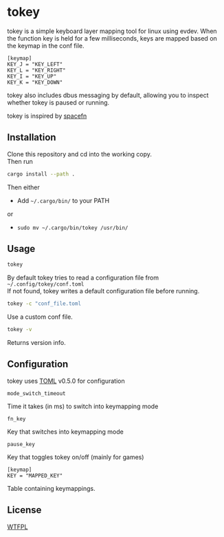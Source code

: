 # tokey

tokey is a simple keyboard layer mapping tool for linux using evdev.
When the function key is held for a few milliseconds, keys are mapped based on the keymap in the conf file.  
```
[keymap]
KEY_J = "KEY_LEFT"
KEY_L = "KEY_RIGHT"
KEY_I = "KEY_UP"
KEY_K = "KEY_DOWN"
```
tokey also includes dbus messaging by default, allowing you to inspect whether tokey is paused or running.

tokey is inspired by [spacefn](https://github.com/abrasive/spacefn-evdev)

## Installation

Clone this repository and cd into the working copy.  
Then run
```bash
cargo install --path .
```
Then either
- Add `~/.cargo/bin/` to your PATH

or
- `sudo mv ~/.cargo/bin/tokey /usr/bin/`

## Usage

```bash
tokey
```
By default tokey tries to read a configuration file from `~/.config/tokey/conf.toml`  
If not found, tokey writes a default configuration file before running.

```bash
tokey -c "conf_file.toml
```
Use a custom conf file.

```bash
tokey -v
```
Returns version info.

## Configuration

tokey uses [TOML](https://toml.io/en/) v0.5.0 for configuration

```
mode_switch_timeout
```
Time it takes (in ms) to switch into keymapping mode

```
fn_key
```
Key that switches into keymapping mode

```
pause_key
```
Key that toggles tokey on/off (mainly for games)

```
[keymap]
KEY = "MAPPED_KEY"
```
Table containing keymappings.

## License

[WTFPL](http://www.wtfpl.net/about/)
